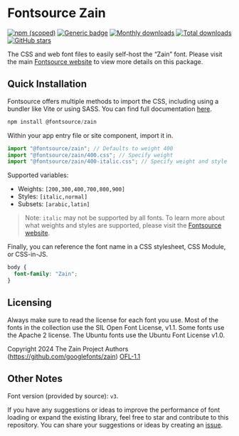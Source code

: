 # Fontsource Zain

[![npm (scoped)](https://img.shields.io/npm/v/@fontsource/zain?color=brightgreen)](https://www.npmjs.com/package/@fontsource/zain) [![Generic badge](https://img.shields.io/badge/fontsource-passing-brightgreen)](https://github.com/fontsource/fontsource) [![Monthly downloads](https://badgen.net/npm/dm/@fontsource/zain)](https://github.com/fontsource/fontsource) [![Total downloads](https://badgen.net/npm/dt/@fontsource/zain)](https://github.com/fontsource/fontsource) [![GitHub stars](https://img.shields.io/github/stars/fontsource/fontsource.svg?style=social&label=Star)](https://github.com/fontsource/fontsource/stargazers)

The CSS and web font files to easily self-host the “Zain” font. Please visit the main [Fontsource website](https://fontsource.org/fonts/zain) to view more details on this package.

## Quick Installation

Fontsource offers multiple methods to import the CSS, including using a bundler like Vite or using SASS. You can find full documentation [here](https://fontsource.org/docs/getting-started/introduction).

```javascript
npm install @fontsource/zain
```

Within your app entry file or site component, import it in.

```javascript
import "@fontsource/zain"; // Defaults to weight 400
import "@fontsource/zain/400.css"; // Specify weight
import "@fontsource/zain/400-italic.css"; // Specify weight and style
```

Supported variables:
- Weights: `[200,300,400,700,800,900]`
- Styles: `[italic,normal]`
- Subsets: `[arabic,latin]`

> Note: `italic` may not be supported by all fonts. To learn more about what weights and styles are supported, please visit the [Fontsource website](https://fontsource.org/fonts/zain).

Finally, you can reference the font name in a CSS stylesheet, CSS Module, or CSS-in-JS.

```css
body {
  font-family: "Zain";
}
```

## Licensing
Always make sure to read the license for each font you use. Most of the fonts in the collection use the SIL Open Font License, v1.1. Some fonts use the Apache 2 license. The Ubuntu fonts use the Ubuntu Font License v1.0.

Copyright 2024 The Zain Project Authors (https://github.com/googlefonts/zain)
[OFL-1.1](https://openfontlicense.org)

## Other Notes
Font version (provided by source): `v3`.

If you have any suggestions or ideas to improve the performance of font loading or expand the existing library, feel free to star and contribute to this repository. You can share your suggestions or ideas by creating an [issue](https://github.com/fontsource/fontsource/issues).